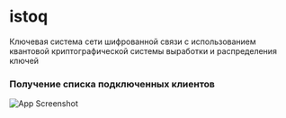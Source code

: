 # istoq
Ключевая система сети шифрованной связи с использованием квантовой криптографической системы выработки и распределения ключей

### Получение списка подключенных клиентов
![App Screenshot]([https://github.com/EgorShatsky/istoq/blob/main/pic/list.jpeg]) 

